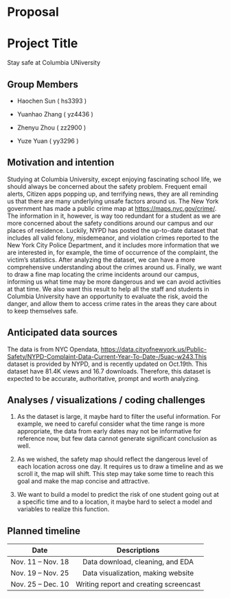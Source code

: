 Proposal
================

# Project Title

Stay safe at Columbia UNiversity

## Group Members

-   Haochen Sun ( hs3393 )

-   Yuanhao Zhang ( yz4436 )

-   Zhenyu Zhou ( zz2900 )

-   Yuze Yuan ( yy3296 )

## Motivation and intention

Studying at Columbia University, except enjoying fascinating school
life, we should always be concerned about the safety problem. Frequent
email alerts, Citizen apps popping up, and terrifying news, they are all
reminding us that there are many underlying unsafe factors around us.
The New York government has made a public crime map at
<https://maps.nyc.gov/crime/>. The information in it, however, is way
too redundant for a student as we are more concerned about the safety
conditions around our campus and our places of residence. Luckily, NYPD
has posted the up-to-date dataset that includes all valid felony,
misdemeanor, and violation crimes reported to the New York City Police
Department, and it includes more information that we are interested in,
for example, the time of occurrence of the complaint, the victim’s
statistics. After analyzing the dataset, we can have a more
comprehensive understanding about the crimes around us. Finally, we want
to draw a fine map locating the crime incidents around our campus,
informing us what time may be more dangerous and we can avoid activities
at that time. We also want this result to help all the staff and
students in Columbia University have an opportunity to evaluate the
risk, avoid the danger, and allow them to access crime rates in the
areas they care about to keep themselves safe.

## Anticipated data sources

The data is from NYC Opendata,
<https://data.cityofnewyork.us/Public-Safety/NYPD-Complaint-Data-Current-Year-To-Date-/5uac-w243.This>
dataset is provided by NYPD, and is recently updated on Oct.19th. This
dataset have 81.4K views and 16.7 downloads. Therefore, this dataset is
expected to be accurate, authoritative, prompt and worth analyzing.

## Analyses / visualizations / coding challenges

1.  As the dataset is large, it maybe hard to filter the useful
    information. For example, we need to careful consider what the time
    range is more appropriate, the data from early dates may not be
    informative for reference now, but few data cannot generate
    significant conclusion as well.

2.  As we wished, the safety map should reflect the dangerous level of
    each location across one day. It requires us to draw a timeline and
    as we scroll it, the map will shift. This step may take some time to
    reach this goal and make the map concise and attractive.

3.  We want to build a model to predict the risk of one student going
    out at a specific time and to a location, it maybe hard to select a
    model and variables to realize this function.

## Planned timeline

|       Date        |              Descriptions              |
|:-----------------:|:--------------------------------------:|
| Nov. 11 – Nov. 18 |    Data download, cleaning, and EDA    |
| Nov. 19 – Nov. 25 |   Data visualization, making website   |
| Nov. 25 – Dec. 10 | Writing report and creating screencast |
